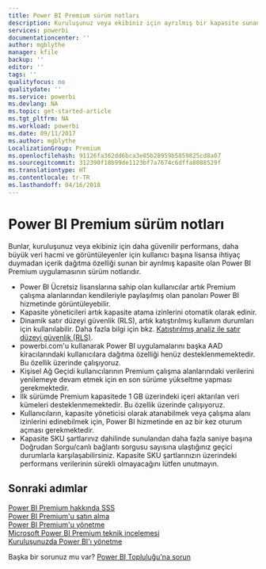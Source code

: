 ```yaml
---
title: Power BI Premium sürüm notları
description: Kuruluşunuz veya ekibiniz için ayrılmış bir kapasite sunan Power BI Premium uygulamasının sürüm notlarını okuyun.
services: powerbi
documentationcenter: ''
author: mgblythe
manager: kfile
backup: ''
editor: ''
tags: ''
qualityfocus: no
qualitydate: ''
ms.service: powerbi
ms.devlang: NA
ms.topic: get-started-article
ms.tgt_pltfrm: NA
ms.workload: powerbi
ms.date: 09/11/2017
ms.author: mgblythe
LocalizationGroup: Premium
ms.openlocfilehash: 91126fa362dd6bca3e85b28959b5059825cd8a07
ms.sourcegitcommit: 312390f18b99de1123bf7a7674c6dffa8088529f
ms.translationtype: HT
ms.contentlocale: tr-TR
ms.lasthandoff: 04/16/2018
---
```

# <a name="power-bi-premium-release-notes"></a>Power BI Premium sürüm notları
Bunlar, kuruluşunuz veya ekibiniz için daha güvenilir performans, daha büyük veri hacmi ve görüntüleyenler için kullanıcı başına lisansa ihtiyaç duymadan içerik dağıtma özelliği sunan bir ayrılmış kapasite olan Power BI Premium uygulamasının sürüm notlarıdır.

* Power BI Ücretsiz lisanslarına sahip olan kullanıcılar artık Premium çalışma alanlarından kendileriyle paylaşılmış olan panoları Power BI hizmetinde görüntüleyebilir.
* Kapasite yöneticileri artık kapasite atama izinlerini otomatik olarak edinir.
* Dinamik satır düzeyi güvenlik (RLS), artık katıştırılmış kullanım durumları için kullanılabilir. Daha fazla bilgi için bkz. [Katıştırılmış analiz ile satır düzeyi güvenlik (RLS)](developer/embedded-row-level-security.md).
* powerbi.com'u kullanarak Power BI uygulamalarını başka AAD kiracılarındaki kullanıcılara dağıtma özelliği henüz desteklenmemektedir. Bu özellik üzerinde çalışıyoruz.
* Kişisel Ağ Geçidi kullanıcılarının Premium çalışma alanlarındaki verilerini yenilemeye devam etmek için en son sürüme yükseltme yapması gerekmektedir.
* İlk sürümde Premium kapasitede 1 GB üzerindeki içeri aktarılan veri kümeleri desteklenmemektedir. Bu özellik üzerinde çalışıyoruz.
* Kullanıcıların, kapasite yöneticisi olarak atanabilmek veya çalışma alanı izinlerini edinebilmek için, Power BI hizmetinde en az bir kez oturum açması gerekmektedir.
* Kapasite SKU şartlarınız dahilinde sunulandan daha fazla saniye başına Doğrudan Sorgu/canlı bağlantı sorgusu sayısına ulaştığınız geçici durumlarla karşılaşabilirsiniz. Kapasite SKU şartlarınızın üzerindeki performans verilerinin sürekli olmayacağını lütfen unutmayın.

## <a name="next-steps"></a>Sonraki adımlar
[Power BI Premium hakkında SSS](service-premium-faq.md)  
[Power BI Premium'u satın alma](service-admin-premium-purchase.md)  
[Power BI Premium'u yönetme](service-admin-premium-manage.md)  
[Microsoft Power BI Premium teknik incelemesi](https://aka.ms/pbipremiumwhitepaper)  
[Kuruluşunuzda Power BI'ı yönetme](service-admin-administering-power-bi-in-your-organization.md)  

Başka bir sorunuz mu var? [Power BI Topluluğu'na sorun](https://community.powerbi.com/)

